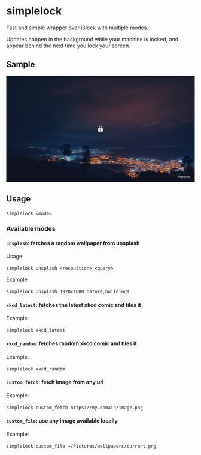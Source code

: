 # simplelock
Fast and simple wrapper over i3lock with multiple modes.

Updates happen in the background while your machine is locked, 
and appear behind the next time you lock your screen.

## Sample

![sample](sample.png)

## Usage

`simplelock <mode>`

### Available modes

#### `unsplash`: fetches a random wallpaper from unsplash

Usage:

`simplelock unsplash <resoultion> <query>`

Example:

`simplelock unsplash 1920x1080 nature,buildings`

#### `xkcd_latest`: fetches the latest xkcd comic and tiles it 

Example:

`simplelock xkcd_latest`

#### `xkcd_random`: fetches random xkcd comic and tiles it

Example:

`simplelock xkcd_random`

#### `custom_fetch`: fetch image from any url

Example: 

`simplelock custom_fetch https://my.domain/image.png`

#### `custom_file`: use any image available locally

Example: 

`simplelock custom_file ~/Pictures/wallpapers/current.png`
